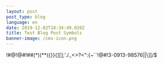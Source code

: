 ```yaml
---
layout: post
post_type: blog
language: en
date: 2019-12-02T18:34:49.020Z
title: Test Blog Post Symbols
banner-image: /cms-icon.png
---
```

!#@!@#!##$%^%*^&*^*^&^#%#$(*)(**({}}{][];'./.,<>?<":{~``!@#!3-0913-98576||\\][/$
